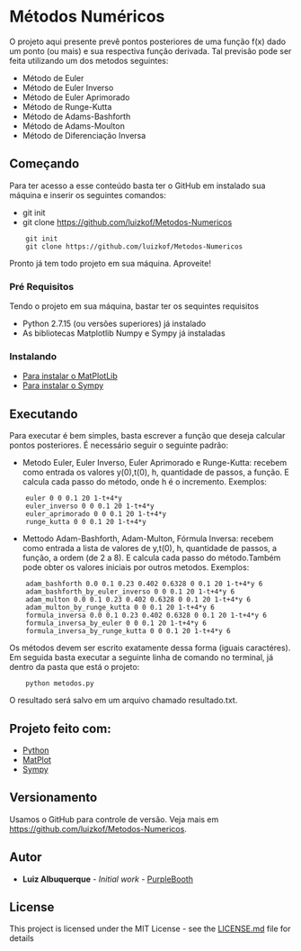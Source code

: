 # Métodos Numéricos 

O projeto aqui presente prevê pontos posteriores de uma função f(x) dado um ponto (ou mais) e sua respectiva função derivada. Tal previsão pode ser feita utilizando um dos metodos seguintes:
- Método de Euler
- Método de Euler Inverso
- Método de Euler Aprimorado
- Método de Runge-Kutta
- Método de Adams-Bashforth
- Método de Adams-Moulton
- Método de Diferenciação Inversa

## Começando

Para ter acesso a esse conteúdo basta ter o GitHub em instalado sua máquina e inserir os seguintes comandos:

- git init
- git clone https://github.com/luizkof/Metodos-Numericos
```
    git init
    git clone https://github.com/luizkof/Metodos-Numericos

```

Pronto já tem todo projeto em sua máquina. Aproveite!

### Pré Requisitos

Tendo o projeto em sua máquina, bastar ter os sequintes requisitos

- Python 2.7.15 (ou versões superiores) já instalado
- As bibliotecas Matplotlib Numpy e Sympy já instaladas


### Instalando
* [Para instalar o MatPlotLib](https://matplotlib.org/users/installing.html) 
* [Para instalar o Sympy](https://docs.sympy.org/latest/install.html) 

## Executando

Para executar é bem simples, basta escrever a função que deseja calcular pontos posteriores. 
É necessário seguir o seguinte padrão: 
- Metodo Euler, Euler Inverso, Euler Aprimorado e Runge-Kutta: recebem como entrada os valores y(0),t(0), h, quantidade de passos, a função. E
calcula cada passo do método, onde h é o incremento. Exemplos:

```
    euler 0 0 0.1 20 1-t+4*y
    euler_inverso 0 0 0.1 20 1-t+4*y
    euler_aprimorado 0 0 0.1 20 1-t+4*y
    runge_kutta 0 0 0.1 20 1-t+4*y

```

- Mettodo Adam-Bashforth, Adam-Multon, Fórmula Inversa: recebem como entrada a lista de valores de y,t(0), h, quantidade de passos, a função,
a ordem (de 2 a 8). E calcula cada passo do método.Também pode obter os valores iniciais por outros metodos. Exemplos:

```
    adam_bashforth 0.0 0.1 0.23 0.402 0.6328 0 0.1 20 1-t+4*y 6
    adam_bashforth_by_euler_inverso 0 0 0.1 20 1-t+4*y 6
    adam_multon 0.0 0.1 0.23 0.402 0.6328 0 0.1 20 1-t+4*y 6
    adam_multon_by_runge_kutta 0 0 0.1 20 1-t+4*y 6
    formula_inversa 0.0 0.1 0.23 0.402 0.6328 0 0.1 20 1-t+4*y 6
    formula_inversa_by_euler 0 0 0.1 20 1-t+4*y 6
    formula_inversa_by_runge_kutta 0 0 0.1 20 1-t+4*y 6
```

Os métodos devem ser escrito exatamente dessa forma (iguais caractéres).
Em seguida basta executar a seguinte linha de comando no terminal, já dentro da pasta que está o projeto:
```
    python metodos.py
```

O resultado será salvo em um arquivo chamado resultado.txt. 

## Projeto feito com:

* [Python](https://www.python.org/) 
* [MatPlot](https://matplotlib.org/) 
* [Sympy](https://www.sympy.org/pt/index.html) 



## Versionamento
Usamos o GitHub para controle de versão. Veja mais em https://github.com/luizkof/Metodos-Numericos.

## Autor

* **Luiz Albuquerque** - *Initial work* - [PurpleBooth](https://github.com/luizkof)


## License

This project is licensed under the MIT License - see the [LICENSE.md](LICENSE.md) file for details



